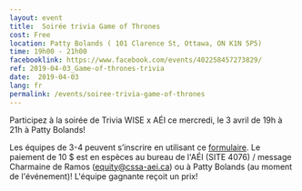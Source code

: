 ```yaml
---
layout: event
title:  Soirée trivia Game of Thrones
cost: Free
location: Patty Bolands ( 101 Clarence St, Ottawa, ON K1N 5P5)
time: 19h00 - 21h00
facebooklink: https://www.facebook.com/events/402258457273829/
ref: 2019-04-03_Game-of-thrones-trivia
date:  2019-04-03
lang: fr
permalink: /events/soiree-trivia-game-of-thrones
---
```


Participez à la soirée de Trivia WISE x AÉI ce mercredi, le 3 avril de 19h à 21h à Patty Bolands!

Les équipes de 3-4 peuvent s’inscrire en utilisant ce [formulaire](https://form.jotform.com/90849198319270). Le paiement de 10 $ est en espèces au bureau de l'AÉI (SITE 4076) / message Charmaine de Ramos ([equity@cssa-aei.ca](mailto:equity@cssa-aei.ca)) ou à Patty Bolands (au moment de l'événement)! L'équipe gagnante reçoit un prix!
